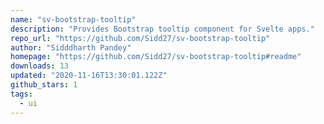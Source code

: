```yaml
---
name: "sv-bootstrap-tooltip"
description: "Provides Bootstrap tooltip component for Svelte apps."
repo_url: "https://github.com/Sidd27/sv-bootstrap-tooltip"
author: "Sidddharth Pandey"
homepage: "https://github.com/Sidd27/sv-bootstrap-tooltip#readme"
downloads: 13
updated: "2020-11-16T13:30:01.122Z"
github_stars: 1
tags: 
  - ui
---
```


